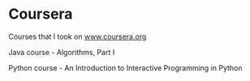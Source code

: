 Coursera
========

Courses that I took on www.coursera.org

Java course - Algorithms, Part I

Python course - An Introduction to Interactive Programming in Python
